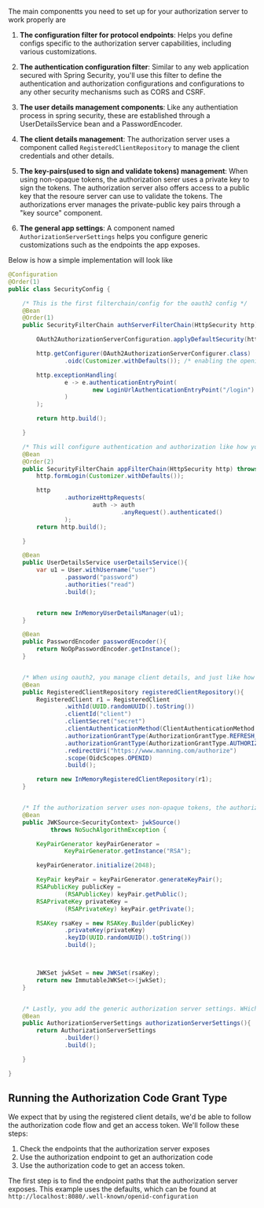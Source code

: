 The main componentts you need to set up for your authorization server to work properly are

1. **The configuration filter for protocol endpoints**: Helps you define configs specific to the authorization server capabilities, including various customizations.

2. **The authentication configuration filter**: Similar to any web application secured with Spring Security, you'll use this filter to define the authentication and authorization configurations and configurations to any other security mechanisms such as CORS and CSRF.

3. **The user details management components**: Like any authentiation process in spring security, these are established through a UserDetailsService bean and a PasswordEncoder.

4. **The client details management**: The authorization server uses a component called `RegisteredClientRepository` to manage the client credentials and other details.

5. **The key-pairs(used to sign and validate tokens) management**: When using non-opaque tokens, the authorization serer uses a private key to sign the tokens. The authorization server also offers access to a public key that the resoure server can use to validate the tokens. The authorizations erver manages the private-public key pairs through a "key source" component.

6. **The general app settings**: A component named `AuthorizationServerSettings` helps you configure generic customizations such as the endpoints the app exposes.


Below is how a simple implementation will look like
```java
@Configuration
@Order(1)
public class SecurityConfig {

    /* This is the first filterchain/config for the oauth2 config */
    @Bean
    @Order(1)
    public SecurityFilterChain authServerFilterChain(HttpSecurity http) throws Exception {

        OAuth2AuthorizationServerConfiguration.applyDefaultSecurity(http); /* calling the utility method to apply default configurations for the authorization server endpoints */

        http.getConfigurer(OAuth2AuthorizationServerConfigurer.class)
                .oidc(Customizer.withDefaults()); /* enabling the openid connect protocol */

        http.exceptionHandling(
                e -> e.authenticationEntryPoint(
                        new LoginUrlAuthenticationEntryPoint("/login") /* specify the authentication page for users */
                )
        );

        return http.build();

    }

    /* This will configure authentication and authorization like how you will normally do it for your app */
    @Bean
    @Order(2)
    public SecurityFilterChain appFilterChain(HttpSecurity http) throws Exception{
        http.formLogin(Customizer.withDefaults());

        http
                .authorizeHttpRequests(
                        auth -> auth
                                .anyRequest().authenticated()
                );
        return http.build();

    }

    @Bean
    public UserDetailsService userDetailsService(){
        var u1 = User.withUsername("user")
                .password("password")
                .authorities("read")
                .build();


        return new InMemoryUserDetailsManager(u1);
    }

    @Bean
    public PasswordEncoder passwordEncoder(){
        return NoOpPasswordEncoder.getInstance();
    }


    /* When using oauth2, you manage client details, and just like how you would have a userdetailsservice for userdetails, you will need a registeredclientrepository for client details */
    @Bean
    public RegisteredClientRepository registeredClientRepository(){
        RegisteredClient r1 = RegisteredClient
                .withId(UUID.randomUUID().toString())
                .clientId("client")
                .clientSecret("secret")
                .clientAuthenticationMethod(ClientAuthenticationMethod.CLIENT_SECRET_BASIC)
                .authorizationGrantType(AuthorizationGrantType.REFRESH_TOKEN)
                .authorizationGrantType(AuthorizationGrantType.AUTHORIZATION_CODE)
                .redirectUri("https://www.manning.com/authorize")
                .scope(OidcScopes.OPENID)
                .build();

        return new InMemoryRegisteredClientRepository(r1);
    }


    /* If the authorization server uses non-opaque tokens, the authorization server uses private keys to sign the tokens and provies the clients with public keys that can be used to validat the tokens' authenticity. The JWKSource is the object that provides key management for the Spring Security Authorization server */
    @Bean
    public JWKSource<SecurityContext> jwkSource()
            throws NoSuchAlgorithmException {

        KeyPairGenerator keyPairGenerator =
                KeyPairGenerator.getInstance("RSA");

        keyPairGenerator.initialize(2048);

        KeyPair keyPair = keyPairGenerator.generateKeyPair();
        RSAPublicKey publicKey =
                (RSAPublicKey) keyPair.getPublic();
        RSAPrivateKey privateKey =
                (RSAPrivateKey) keyPair.getPrivate();

        RSAKey rsaKey = new RSAKey.Builder(publicKey)
                .privateKey(privateKey)
                .keyID(UUID.randomUUID().toString())
                .build();



        JWKSet jwkSet = new JWKSet(rsaKey);
        return new ImmutableJWKSet<>(jwkSet);
    }


    /* Lastly, you add the generic authorization server settings. WHich will allow you to customize all the endpoints paths that the authorization server exposes */
    @Bean
    public AuthorizationServerSettings authorizationServerSettings(){
        return AuthorizationServerSettings
                .builder()
                .build();

    }

}
```

## Running the Authorization Code Grant Type
We expect that by using the registered client details, we'd be able to follow the authorization code flow and get an access token. We'll follow these steps:

1. Check the endpoints that the authorization server exposes
2. Use the authorization endpoint to get an authorization code
3. Use the authorization code to get an access token.


The first step is to find the endpoint paths that the authorization server exposes. This example uses the defaults, which can be found at `http://localhost:8080/.well-known/openid-configuration`